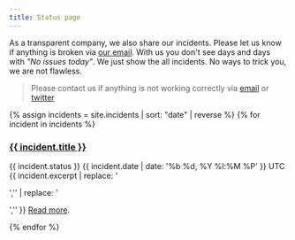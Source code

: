 ```yaml
---
title: Status page
---
```


As a transparent company, we also share our incidents. Please let us know if anything is broken via <a href="mailto:{{ site.email }}">our email</a>. With us you don't see days and days with *"No issues today"*. We just show the all incidents. No ways to trick you, we are not flawless.

> Please contact us if anything is not working correctly via <a href="mailto:{{ site.email }}">email</a> or <a href="https://twitter.com/{{ site.twitter_username }}">twitter</a>

{% assign incidents = site.incidents | sort: "date" | reverse %}
{% for incident in incidents %}
  <h3><a href="{{ incident.url }}">{{ incident.title }}</a></h3>
  <p>
    <span class="label {{ incident.status }}">{{ incident.status }}</span>
    <span class="text-muted">{{ incident.date | date: '%b %d, %Y  %l:%M %P' }} UTC</span>
    {{ incident.excerpt | replace: '<p>','' | replace: '</p>','' }}
    <a href="{{ incident.url }}">Read more</a>.
  </p>
{% endfor %}
